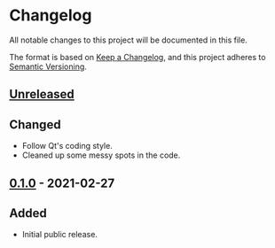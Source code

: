 # Changelog
All notable changes to this project will be documented in this file.

The format is based on [Keep a Changelog](https://keepachangelog.com/en/1.0.0/),
and this project adheres to [Semantic Versioning](https://semver.org/spec/v2.0.0.html).

## [Unreleased]
## Changed
* Follow Qt's coding style.
* Cleaned up some messy spots in the code.

## [0.1.0] - 2021-02-27
## Added
* Initial public release.

[Unreleased]: https://github.com/bmjcode/renamifier/compare/v0.1.0...HEAD
[0.1.0]: https://github.com/bmjcode/renamifier/releases/tag/v0.1.0
